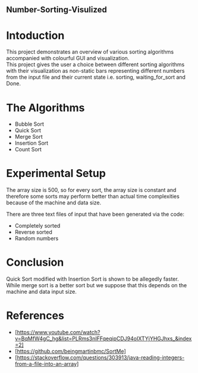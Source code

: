 ## Number-Sorting-Visulized
# Intoduction  
This project demonstrates an overview of various sorting algorithms accompanied with colourful GUI and visualization.  
This project gives the user a choice between different sorting algorithms with their visualization as non-static bars representing different numbers from the input file and their current state i.e. sorting, waiting_for_sort and Done.  

# The Algorithms  
* Bubble Sort
* Quick Sort
* Merge Sort
* Insertion Sort
* Count Sort

# Experimental Setup  
The array size is 500, so for every sort, the array size is constant and therefore some sorts may perform better than actual time complexities because of the machine and data size.  

There are three text files of input that have been generated via the code:  
* Completely sorted
* Reverse sorted
* Random numbers

# Conclusion  
Quick Sort modified with Insertion Sort is shown to be allegedly faster.
While merge sort is a better sort but we suppose that this depends on the machine and data input size.  

# References  
* [https://www.youtube.com/watch?v=BqMfW4gC_hg&list=PLRms3nIFFqeqipCDJ94oIXTYjYHGJhxs_&index=2]  
* [https://github.com/beingmartinbmc/SortMe]  
* [https://stackoverflow.com/questions/303913/java-reading-integers-from-a-file-into-an-array]
